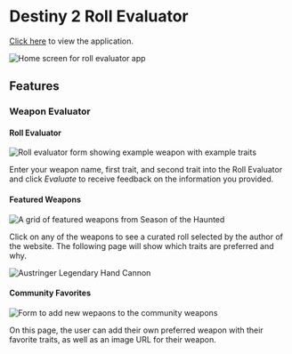 # Destiny 2 Roll Evaluator

[Click here](https://roaring-tanuki-5a6557.netlify.app) to view the application.

![Home screen for roll evaluator app](https://i2.paste.pics/97f8b114ef9a75603a577c444c1c814a.png)

## Features

### Weapon Evaluator

#### Roll Evaluator

![Roll evaluator form showing example weapon with example traits](https://i2.paste.pics/7fb13d4c0888196779490a01e7942789.png)

Enter your weapon name, first trait, and second trait into the Roll Evaluator and click _Evaluate_ to receive feedback on the information you provided.

#### Featured Weapons

![A grid of featured weapons from Season of the Haunted](https://i2.paste.pics/e314627db8ef0ad25874c37b52517e60.png)

Click on any of the weapons to see a curated roll selected by the author of the website. The following page will show which traits are preferred and why.

![Austringer Legendary Hand Cannon](https://i2.paste.pics/8f1f7366d08667e8353d300ba3767112.png)

#### Community Favorites

![Form to add new wepaons to the community weapons](https://i2.paste.pics/1e9563cadc1c3fe08fc8d076e3910f5b.png)

On this page, the user can add their own preferred weapon with their favorite traits, as well as an image URL for their weapon.
